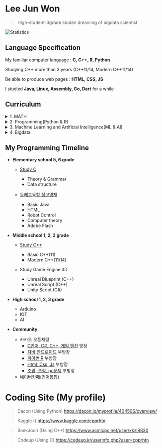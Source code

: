 # Lee Jun Won

> High-student-3grade studen dreaming of bigdata scientist

![Statistics](https://github-readme-stats.vercel.app/api?username=cpprhtn&show_icons=true)

## Language Specification

My familiar computer language : **C, C++, R, Python**

Studying C++ more than 3 years (C++11/14, Modern C++11/14)

Be able to produce web pages : **HTML, CSS, JS**

I studied **Java, Linux, Assembly, Go, Dart** for a while

## **Curriculum**
<details><summary>1. MATH</summary>
<p>

- [Vector](https://www.mathsisfun.com/algebra/vectors.html)
- [Matrix](https://www.mathsisfun.com/algebra/matrix-introduction.html)
- [Calculus](https://www.mathsisfun.com/calculus/index.html)
- [Algebra](https://www.mathsisfun.com/algebra/index-college.html)
- [Data Probability and Statistics](https://www.mathsisfun.com/data/index.html)

</p>
</details>

<details>
  <summary>2. Programming(Python & R)</summary>
  <p>

  - R, Machine Learning, R graphics cookbook
    - e1071 (나이브베이즈)
    - nnet (다항 로지스틱 회귀분석, 신경망)
    - randomForest
    - party (decision tree)
    - neuralnet (신경망)
  - Python
    - pands
    - numpy
    - TensorFlow
    - Keras
  
  </p>
</details>

<details>
  <summary>3. Machine Learning and Artificial Intelligence(ML & AI) </summary>
  <p>

  - [모두를 위한 머신러닝/딥러닝](https://hunkim.github.io/ml/)
   - [머신러닝과 딥러닝](http://www.edwith.org/others26)
     - 김성훈 교수님(지금은 네이버에 계신)의 '모두를 위한 딥러닝 강좌를 네이버의 edwith에서 제공하고 있음(유튜브로도 볼 수 있음)
     - 정말 쉽고 친절하게 이해하기 쉽도록 알려주셔서 딥러닝을 처음 시작하는 분들에게 강추하는 강의
    - [강화학습](http://www.edwith.org/others27)
      - 김성훈 교수님의 '모두를 위한 딥러닝 강좌' 중 강화학습 부분
  - [KAIST 응용인공지능연구실의 공개 강의 자료](https://www.youtube.com/channel/UC9caTTXVw19PtY07es58NDg)
   - 카이스트 문일철 교수님의 강의
      - [인공지능 및 기계학습 개론 1](http://www.edwith.org/machinelearning1_17) from edwith
      - [인공지능 및 기계학습 개론 2](http://www.edwith.org/machinelearning2__17) from edwith
        - 카이스트 문일철 교수님의 강의로 1, 2로 나누어져 있으며 기본적인 머신러닝 알고리즘부터 신경망의 기초가 되는 알고리즘까지 기초를 익힐 수 있음
        - 수학이 많이 나오지는 않지만 확률과 통계, 미적분 등을 알아야 배울 수 있으며, 한번에 이해하기에는 난이도가 있는 강의

  </p>
  <summary>XGBoost, LightGBM 부가 자료</summary>
    <p>

    - [XGBoost 관련 글](https://brunch.co.kr/@snobberys/137)
    - [LightGBM 번역 글](https://aldente0630.github.io/data-science/2018/06/29/highly-efficient-gbdt.html)
    - [XGBoost, LightGBM 파라미터 설명 글](https://sites.google.com/view/lauraepp/parameters)
    - [Introduction to Boosted Trees PPT](https://homes.cs.washington.edu/~tqchen/pdf/BoostedTree.pdf?fbclid=IwAR0gGntURg4U24l6Fit-DLpVNBb_BtgMjzlSg3NYdb8jI44JLHLH-0Zluis)
    - [CatBoost vs LightGBM vs XGBoost 비교 글](https://towardsdatascience.com/catboost-vs-light-gbm-vs-xgboost-5f93620723db)

    </p>
</details>

<details>
  <summary>4. Bigdata</summary>
  <p>

  - Hadoop
  - MapReduce
  - SPARK
  - Hbase
  - Hive

  </p>
</details>

## My Programming Timeline
- **Elementary school 5, 6 grade**

  - [Study C](https://github.com/cpprhtn/Learning_C)
    - Theory & Grammar
    - Data structure


  - [동래교육청 정보영재](https://github.com/cpprhtn/Informational_Education_Institute_for_Gifted)
    - Basic Java
    - HTML
    - Robot Control
    - Computer theory
    - Adobe Flash



- **Middle school 1, 2, 3 grade**

  - [Study C++](https://github.com/cpprhtn/Cpp_BaekJoon)
    - Basic C++(11)
    - Modern C++(11/14)


  - Study Game Engine 3D
    - Unreal Blueprint (C++)
    - Unreal Script    (C++)
    - Unity Script     (C#)



- **High school 1, 2, 3 grade**

  - Arduino
  - IOT
  - AI

- **Community**

  - 카카오 오픈채팅
    - [C언어, C#, C++, 게임 엔진](https://open.kakao.com/o/ghFjlzr) 방장
    - [자바,안드로이드](https://open.kakao.com/o/goAvtbOb) 부방장
    - [파이썬,R](https://open.kakao.com/o/gWvnqvF) 부방장
    - [Html, Css, Js](https://open.kakao.com/o/gm2yL8kb) 부방장
    - [조립, 견적, pc문제](https://open.kakao.com/o/gEI0jymb) 부방장
  - [네이버카페(언어통합)](https://cafe.naver.com/codecat)

# Coding Site (My profile)
> Dacon (Using Python)
https://dacon.io/myprofile/404506/overview/

> Kaggle ()
https://www.kaggle.com/cpprhtn

> BaekJoon (Using C++)
https://www.acmicpc.net/user/xkzl9830

> Codeup (Using C)
https://codeup.kr/userinfo.php?user=cpprhtn
